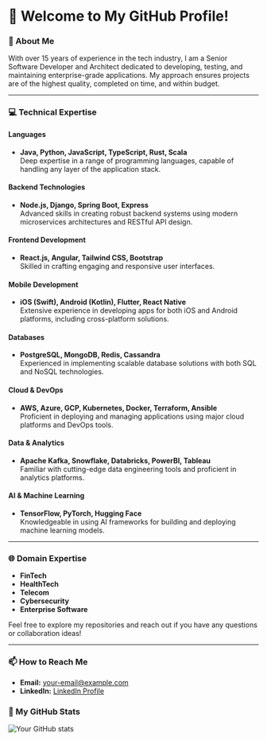 # 👋 Welcome to My GitHub Profile!

### 🚀 About Me
With over 15 years of experience in the tech industry, I am a Senior Software Developer and Architect dedicated to developing, testing, and maintaining enterprise-grade applications. My approach ensures projects are of the highest quality, completed on time, and within budget.

---

### 💻 Technical Expertise
#### Languages
- **Java, Python, JavaScript, TypeScript, Rust, Scala**  
  Deep expertise in a range of programming languages, capable of handling any layer of the application stack.

#### Backend Technologies
- **Node.js, Django, Spring Boot, Express**  
  Advanced skills in creating robust backend systems using modern microservices architectures and RESTful API design.

#### Frontend Development
- **React.js, Angular, Tailwind CSS, Bootstrap**  
  Skilled in crafting engaging and responsive user interfaces.

#### Mobile Development
- **iOS (Swift), Android (Kotlin), Flutter, React Native**  
  Extensive experience in developing apps for both iOS and Android platforms, including cross-platform solutions.

#### Databases
- **PostgreSQL, MongoDB, Redis, Cassandra**  
  Experienced in implementing scalable database solutions with both SQL and NoSQL technologies.

#### Cloud & DevOps
- **AWS, Azure, GCP, Kubernetes, Docker, Terraform, Ansible**  
  Proficient in deploying and managing applications using major cloud platforms and DevOps tools.

#### Data & Analytics
- **Apache Kafka, Snowflake, Databricks, PowerBI, Tableau**  
  Familiar with cutting-edge data engineering tools and proficient in analytics platforms.

#### AI & Machine Learning
- **TensorFlow, PyTorch, Hugging Face**  
  Knowledgeable in using AI frameworks for building and deploying machine learning models.

---

### 🌐 Domain Expertise
- **FinTech**
- **HealthTech**
- **Telecom**
- **Cybersecurity**
- **Enterprise Software**

Feel free to explore my repositories and reach out if you have any questions or collaboration ideas!

---

### 📫 How to Reach Me
- **Email:** [your-email@example.com](mailto:your-email@example.com)
- **LinkedIn:** [LinkedIn Profile](https://www.linkedin.com/in/yourprofile)

### 🌟 My GitHub Stats
![Your GitHub stats](https://github-readme-stats.vercel.app/api?username=yourusername&show_icons=true)


<!--
**djay93/djay93** is a ✨ _special_ ✨ repository because its `README.md` (this file) appears on your GitHub profile.

Here are some ideas to get you started:

- 🔭 I’m currently working on ...
- 🌱 I’m currently learning ...
- 👯 I’m looking to collaborate on ...
- 🤔 I’m looking for help with ...
- 💬 Ask me about ...
- 📫 How to reach me: ...
- 😄 Pronouns: ...
- ⚡ Fun fact: ...
-->
